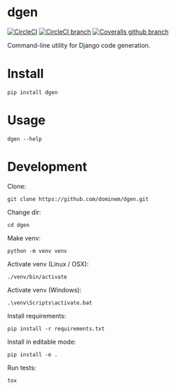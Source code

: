 # dgen

[![CircleCI](https://circleci.com/gh/dominem/dgen/tree/master.svg?style=svg)](https://circleci.com/gh/dominem/dgen/tree/master)
[![CircleCI branch](https://img.shields.io/circleci/project/github/dominem/dgen/master.svg?style=flat-square)](https://circleci.com/gh/dominem/dgen/tree/master)
[![Coveralls github branch](https://img.shields.io/coveralls/github/dominem/dgen/master.svg?style=flat-square)](https://coveralls.io/github/dominem/dgen?branch=master)

Command-line utility for Django code generation.


# Install

    pip install dgen


# Usage

    dgen --help


# Development

Clone:

    git clone https://github.com/dominem/dgen.git

Change dir:

    cd dgen

Make venv:

    python -m venv venv

Activate venv (Linux / OSX):

    ./venv/bin/activate

Activate venv (Windows):

    .\venv\Scripts\activate.bat

Install requirements:

    pip install -r requirements.txt

Install in editable mode:

    pip install -e .

Run tests:

    tox